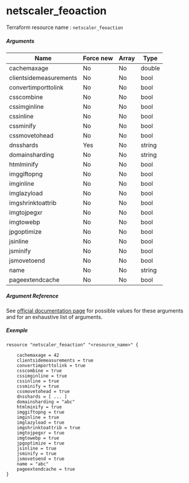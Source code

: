 # netscaler_feoaction

Terraform resource name : ```netscaler_feoaction```

##### Arguments

| Name | Force new | Array | Type |
|----|----|----|----|
|cachemaxage|No|No|double|
|clientsidemeasurements|No|No|bool|
|convertimporttolink|No|No|bool|
|csscombine|No|No|bool|
|cssimginline|No|No|bool|
|cssinline|No|No|bool|
|cssminify|No|No|bool|
|cssmovetohead|No|No|bool|
|dnsshards|Yes|No|string|
|domainsharding|No|No|string|
|htmlminify|No|No|bool|
|imggiftopng|No|No|bool|
|imginline|No|No|bool|
|imglazyload|No|No|bool|
|imgshrinktoattrib|No|No|bool|
|imgtojpegxr|No|No|bool|
|imgtowebp|No|No|bool|
|jpgoptimize|No|No|bool|
|jsinline|No|No|bool|
|jsminify|No|No|bool|
|jsmovetoend|No|No|bool|
|name|No|No|string|
|pageextendcache|No|No|bool|

##### Argument Reference

See [official documentation page](https://developer-docs.citrix.com/projects/netscaler-nitro-api/en/11.0/configuration/front-end-optimization/feoaction/feoaction/) for possible values for these arguments and for an exhaustive list of arguments.

##### Exemple

```
resource "netscaler_feoaction" "<resource_name>" {

    cachemaxage = 42
    clientsidemeasurements = true
    convertimporttolink = true
    csscombine = true
    cssimginline = true
    cssinline = true
    cssminify = true
    cssmovetohead = true
    dnsshards = [ ... ]
    domainsharding = "abc"
    htmlminify = true
    imggiftopng = true
    imginline = true
    imglazyload = true
    imgshrinktoattrib = true
    imgtojpegxr = true
    imgtowebp = true
    jpgoptimize = true
    jsinline = true
    jsminify = true
    jsmovetoend = true
    name = "abc"
    pageextendcache = true
}
```

